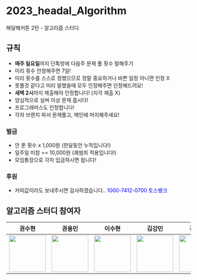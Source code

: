 # 2023_headal_Algorithm
해달해커톤 2탄 - 알고리즘 스터디

## 규칙
- **매주 일요일**까지 단톡방에 다음주 문제 풀 횟수 말해주기
- 미리 횟수 안정해주면 7일!
- 미리 횟수를 스스로 정했으므로 정말 중요하거나 바쁜 일정 아니면 인정 X
- 못풀것 같다고 미리 말했을때 모두 인정해주면 인정해드려요!
- **새벽 2시**까지 제출해야 인정합니다! (지각 제출 X)
- 양심적으로 실버 이상 문제 풉시다!
- 프로그래머스도 인정합니다!
- 각자 브랜치 파서 문제풀고, 메인에 머지해주세요!
### 벌금
- 안 푼 횟수 x 1,000원 (한달동안 누적입니다!)
- 일주일 미참 == 10,000원 (괘씸죄 적용입니다!)
- 모임통장으로 각자 입금하시면 됩니다!
### 후원
- 커피값이라도 보내주시면 감사하겠습니다..
<span style="color:blue"> 1000-7412-0700 토스뱅크 </span>

## 알고리즘 스터디 참여자
| 권수현 | 권용민 | 이수현 | 김강민 | 김민주 |
| :-----: | :-----: | :-----: | :-----: | :-----: |
| [<img src="https://github.com/kwonssshyeon.png" width="100px">](https://github.com/kwonssshyeon) | [<img src="https://github.com/rnjs5540.png" width="100px">](https://github.com/rnjs5540) | [<img src="https://github.com/DingX2.png" width="100px">](https://github.com/DingX2) | [<img src="https://github.com/dobbymin.png" width="100px">](https://github.com/dobbymin) | [<img src="https://github.com/joojjang.png" width="100px">](https://github.com/joojjang) | 
